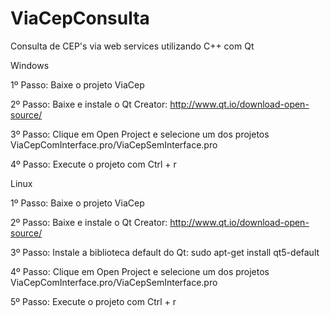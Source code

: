 # ViaCepConsulta
Consulta de CEP's via web services utilizando C++ com Qt

Windows

1º Passo: Baixe o projeto ViaCep

2º Passo: Baixe e instale o Qt Creator: http://www.qt.io/download-open-source/

3º Passo: Clique em Open Project e selecione um dos projetos ViaCepComInterface.pro/ViaCepSemInterface.pro

4º Passo: Execute o projeto com Ctrl + r


Linux

1º Passo: Baixe o projeto ViaCep

2º Passo: Baixe e instale o Qt Creator: http://www.qt.io/download-open-source/

3º Passo: Instale a biblioteca default do Qt: sudo apt-get install qt5-default

4º Passo: Clique em Open Project e selecione um dos projetos ViaCepComInterface.pro/ViaCepSemInterface.pro

5º Passo: Execute o projeto com Ctrl + r
